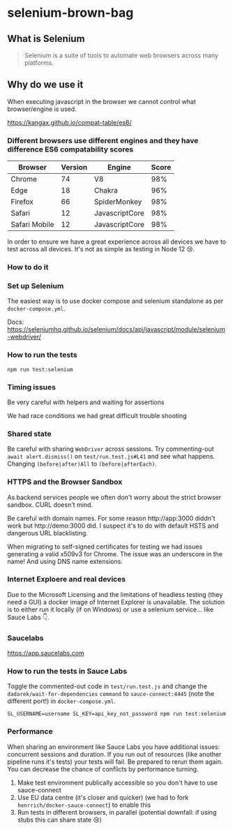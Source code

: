 # selenium-brown-bag

## What is Selenium
> Selenium is a suite of tools to automate web browsers across many platforms.

## Why do we use it
When executing javascript in the browser we cannot control what browser/engine is used.

https://kangax.github.io/compat-table/es6/

### Different browsers use different engines and they have difference ES6 compatability scores

Browser       | Version | Engine         | Score
--------------|---------|----------------|------
Chrome        | 74      | V8             | 98%
Edge          | 18      | Chakra         | 96%
Firefox       | 66      | SpiderMonkey   | 98%
Safari        | 12      | JavascriptCore | 98%
Safari Mobile | 12      | JavascriptCore | 98%

In order to ensure we have a great experience across all devices we have to test across all devices. It's not as simple as testing in Node 12 😢.

### How to do it

### Set up Selenium
The easiest way is to use docker compose and selenium standalone as per `docker-compose.yml`.

Docs: https://seleniumhq.github.io/selenium/docs/api/javascript/module/selenium-webdriver/

### How to run the tests

```
npm run test:selenium
```

### Timing issues

Be very careful with helpers and waiting for assertions

We had race conditions we had great difficult trouble shooting

### Shared state

Be careful with sharing `WebDriver` across sessions. Try commenting-out `await alert.dismiss()` on `test/run.test.js#L41` and see what happens. Changing `(before|after)All` to `(before|afterEach)`.

### HTTPS and the Browser Sandbox

As backend services people we often don't worry about the strict browser sandbox. CURL doesn't mind.

Be careful with domain names. For some reason http://app:3000 diddn't work but http://demo:3000 did. I suspect it's to do with default HSTS and dangerous URL blacklisting.

When migrating to self-signed certificates for testing we had issues generating  a valid x509v3 for Chrome. The issue was an underscore in the name! And using DNS name extensions.

### Internet Exploere and real devices

Due to the Microsoft Licensing and the limitations of headless testing (they need a GUI) a docker image of Internet Explorer is unavailable. The solution is to either run it locally (if on Windows) or use a selenium service... like Sauce Labs 👇.

### Saucelabs

https://app.saucelabs.com

### How to run the tests in Sauce Labs

Toggle the commented-out code in `test/run.test.js` and change the `dadarek/wait-for-dependencies` `command` to `sauce-connect:4445` (note the different port!) in `docker-compose.yml`.

```
SL_USERNAME=username SL_KEY=api_key_not_password npm run test:selenium
```

### Performance

When sharing an environment like Sauce Labs you have additional issues: concurrent sessions and duration. If you run out of resources (like another pipeline runs it's tests) your tests will fail. Be prepared to rerun them again. You can decrease the chance of conflicts by performance turning.

1. Make test environment publically accessible so you don't have to use sauce-connect
2. Use EU data centre (it's closer and quicker) (we had to fork `henrrich/docker-sauce-connect`) to enable this
3. Run tests in different browsers, in parallel (potential downfall: if using stubs this can share state 😢)
